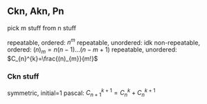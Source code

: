 ## Ckn, Akn, Pn
pick m stuff from n stuff

repeatable, ordered: $n^{m}$
repeatable, unordered: idk
non-repeatable, ordered: $(n)_{m}=n(n-1)\dots (n-m+1)$
repeatable, unordered: $C_{n}^{k}=\frac{(n)_{m}}{m!}$

### Ckn stuff
symmetric, initial=1
pascal: $C_{n+1}^{k+1}=C_{n}^{k}+C_{n}^{k+1}$

